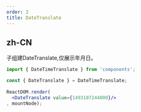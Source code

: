 ```yaml
---
order: 2
title: DateTranslate
---
```


## zh-CN

子组建DateTranslate,仅展示年月日。

```jsx
import { DateTimeTranslate } from 'components';

const { DateTranslate } = DateTimeTranslate;
    
ReactDOM.render(
  <DateTranslate value={1493107244000}/>
, mountNode);
```
